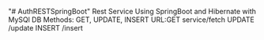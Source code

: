 "# AuthRESTSpringBoot" 
Rest Service Using SpringBoot and Hibernate with MySQl DB
Methods: GET, UPDATE, INSERT
URL:GET service/fetch
    UPDATE /update
    INSERT /insert
